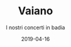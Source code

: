 ---
title: Vaiano
subtitle: I nostri concerti in badia
layout: default
modal-id: 3
date: 2019-04-16
img: img_corale/la corale.jpg
thumbnail: img_corale/la corale.jpg
alt: image-alt
project-date: April 2019
client: 
category: 
description: La chiesa di San Salvatore, di origine longobarda, faceva parte di un potente monastero, eretto nel IX-X secolo dai benedettini cassinesi e ricostruito nell'XI-XII secolo, probabilmente dopo il passaggio alla Congregazione vallombrosana (1075 circa). L'abbazia esercitò un'azione considerevole sul territorio, gestì alcuni Spedali per poveri e viandanti (uno vicino alla porta superiore del borgo), ebbe il controllo delle acque, mantenne la viabilità, sviluppò agricoltura e silvicoltura nei suoi vasti possedimenti, ebbe il patronato delle chiese di Schignano, Migliana, Cantagallo, e della pieve di Usella. La badia fu ampliata (chiostro e ambienti circostanti) fra il XV e il XVI secolo, mentre la chiesa venne ristrutturata a fine Cinquecento. Nel 1808 il monastero fu soppresso e tutti i suoi beni venduti. La chiesa divenne parrocchia ed ebbe un radicale ripristino su progetto dell'architetto Adelio Colzi, conclusosi nel 1930. Dal 25 Febbraio 1924 con un decreto del Vescovo di Pistoia e Prato, monsignor Gabriele Vettori, la Parrocchia di Vaiano è elevata alla dignità di Propositura. Dal 1992 all'interno dell'area dell'ex complesso monastico è presente un piccolo museo di arte sacra che raccoglie alcuni reperti delle campagne di scavo e di studio effettuate negli anni nel complesso monastico vaianese. All'interno del museo Agnolo Firenzuola (per un breve periodo abate del monastero di vaiano) è presente anche un percorso che racconta la storia e la vita che si è andata a creare attorno al complesso monastico della Valle del Bisenzio.

---